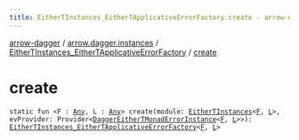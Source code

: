 ```yaml
---
title: EitherTInstances_EitherTApplicativeErrorFactory.create - arrow-dagger
---
```


[arrow-dagger](../../index.html) / [arrow.dagger.instances](../index.html) / [EitherTInstances_EitherTApplicativeErrorFactory](index.html) / [create](./create.html)

# create

`static fun <F : `[`Any`](https://kotlinlang.org/api/latest/jvm/stdlib/kotlin/-any/index.html)`, L : `[`Any`](https://kotlinlang.org/api/latest/jvm/stdlib/kotlin/-any/index.html)`> create(module: `[`EitherTInstances`](../-either-t-instances/index.html)`<`[`F`](create.html#F)`, `[`L`](create.html#L)`>, evProvider: Provider<`[`DaggerEitherTMonadErrorInstance`](../-dagger-either-t-monad-error-instance/index.html)`<`[`F`](create.html#F)`, `[`L`](create.html#L)`>>): `[`EitherTInstances_EitherTApplicativeErrorFactory`](index.html)`<`[`F`](create.html#F)`, `[`L`](create.html#L)`>`